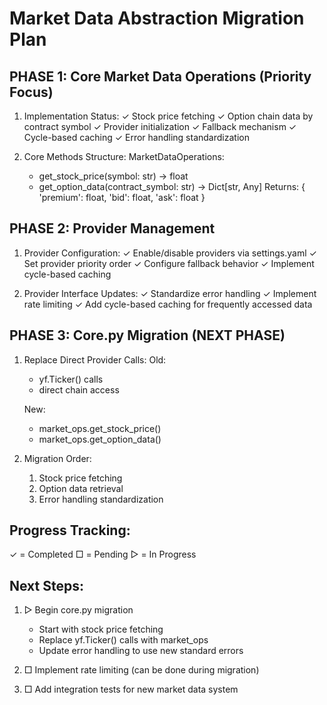 Market Data Abstraction Migration Plan
====================================

PHASE 1: Core Market Data Operations (Priority Focus)
----------------------------------

1. Implementation Status:
   ✓ Stock price fetching
   ✓ Option chain data by contract symbol
   ✓ Provider initialization
   ✓ Fallback mechanism
   ✓ Cycle-based caching
   ✓ Error handling standardization

2. Core Methods Structure:
   MarketDataOperations:
   - get_stock_price(symbol: str) -> float
   - get_option_data(contract_symbol: str) -> Dict[str, Any]
     Returns: {
       'premium': float,
       'bid': float,
       'ask': float
     }

PHASE 2: Provider Management
--------------------------
1. Provider Configuration:
   ✓ Enable/disable providers via settings.yaml
   ✓ Set provider priority order
   ✓ Configure fallback behavior
   ✓ Implement cycle-based caching

2. Provider Interface Updates:
   ✓ Standardize error handling
   ✓ Implement rate limiting
   ✓ Add cycle-based caching for frequently accessed data

PHASE 3: Core.py Migration (NEXT PHASE)
------------------------
1. Replace Direct Provider Calls:
   Old:
   - yf.Ticker() calls
   - direct chain access

   New:
   - market_ops.get_stock_price()
   - market_ops.get_option_data()

2. Migration Order:
   1. Stock price fetching
   2. Option data retrieval
   3. Error handling standardization

Progress Tracking:
----------------
✓ = Completed
□ = Pending
▷ = In Progress

Next Steps:
----------
1. ▷ Begin core.py migration
   - Start with stock price fetching
   - Replace yf.Ticker() calls with market_ops
   - Update error handling to use new standard errors

2. □ Implement rate limiting (can be done during migration)

3. □ Add integration tests for new market data system 